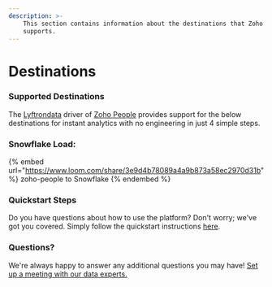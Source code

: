 ```yaml
---
description: >-
    This section contains information about the destinations that Zoho People
    supports.
---
```


# Destinations

### Supported Destinations

The [Lyftrondata](https://www.lyftrondata.com/) driver of [Zoho People](https://www.lyftrondata.com/integration/finance-analytics/zoho-people/) provides support for the below destinations for instant analytics with no engineering in just 4 simple steps.

### Snowflake Load:

{% embed url="https://www.loom.com/share/3e9d4b78089a4a9b873a58ec2970d31b" %}
zoho-people to Snowflake
{% endembed %}

### Quickstart Steps

Do you have questions about how to use the platform? Don't worry; we've got you covered. Simply follow the quickstart instructions [here](../../../quickstart-steps.md).

### Questions? <a href="#questions" id="questions"></a>

We're always happy to answer any additional questions you may have! [Set up a meeting with our data experts.](https://www.lyftrondata.com/book-a-meeting/)
